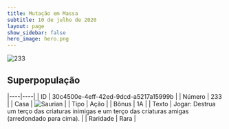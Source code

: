 ```yaml
---
title: Mutação em Massa
subtitle: 10 de julho de 2020
layout: page
show_sidebar: false
hero_image: hero.png
---
```


![233](https://cdn.keyforgegame.com/media/card_front/pt/479_233_JWR7M8XWHQ5Q_pt.png)

## Superpopulação

|----|----|
| ID | 30c4500e-4eff-42ed-9dcd-a5217a15999b |
| Número | 233 |
| Casa | ![Saurian](https://archonarcana.com/images/thumb/9/9e/Saurian_P.png/22px-Saurian_P.png "Sauro") |
| Tipo | Ação |
| Bônus | 1A |
| Texto | Jogar: Destrua um terço das criaturas inimigas e um terço das criaturas amigas (arredondado para cima). |
| Raridade | Rara |
